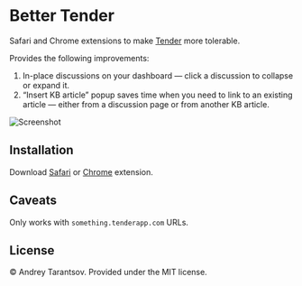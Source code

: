 Better Tender
=============

Safari and Chrome extensions to make [Tender](http://tenderapp.com) more tolerable.

Provides the following improvements:

1. In-place discussions on your dashboard — click a discussion to collapse or expand it.
2. “Insert KB article” popup saves time when you need to link to an existing article — either from a discussion page or from another KB article.

![Screenshot](http://files.tarantsov.com/BetterTender/assets/BetterTender-preview.png)


Installation
------------

Download [Safari](http://files.tarantsov.com/BetterTender/1.0.1/BetterTender-1.0.1.safariextz) or [Chrome](http://files.tarantsov.com/BetterTender/1.0.1/BetterTender.crx) extension.


Caveats
-------

Only works with `something.tenderapp.com` URLs.


License
-------

© Andrey Tarantsov. Provided under the MIT license.

